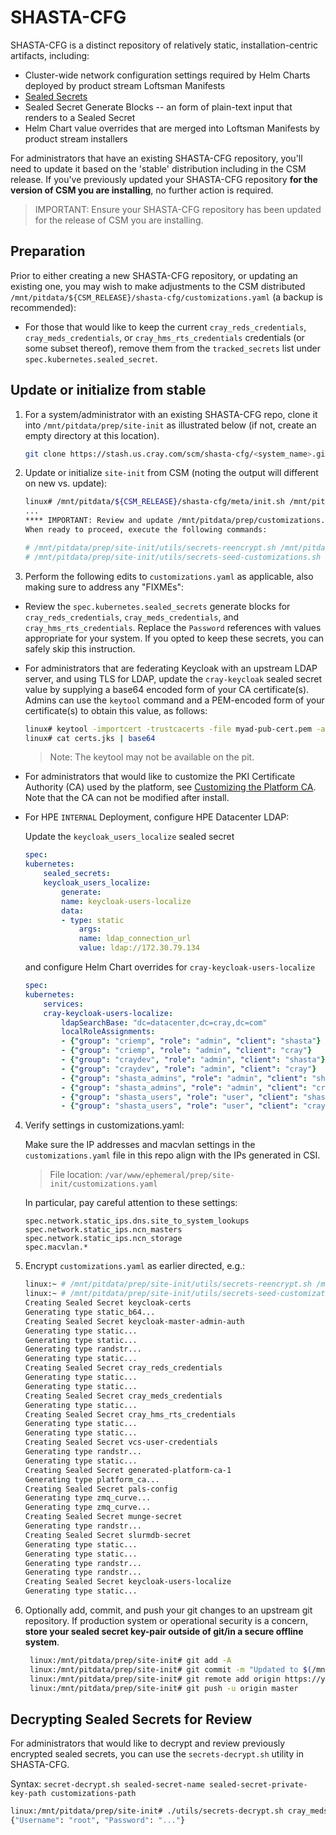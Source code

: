 # SHASTA-CFG

SHASTA-CFG is a distinct repository of relatively static, installation-centric artifacts, including:

* Cluster-wide network configuration settings required by Helm Charts deployed by product stream Loftsman Manifests
* [Sealed Secrets](https://github.com/bitnami-labs/sealed-secrets)
* Sealed Secret Generate Blocks -- an form of plain-text input that renders to a Sealed Secret
* Helm Chart value overrides that are merged into Loftsman Manifests by product stream installers

For administrators that have an existing SHASTA-CFG repository, you'll need to update it based on the 'stable' distribution including in the CSM release. If you've previously updated your SHASTA-CFG repository **for the version of CSM you are installing**, no further action is required.

> IMPORTANT: Ensure your SHASTA-CFG repository has been updated for the release of CSM you are installing. 

## Preparation

Prior to either creating a new SHASTA-CFG repository, or updating an existing one, you may wish to make adjustments to the CSM distributed ```/mnt/pitdata/${CSM_RELEASE}/shasta-cfg/customizations.yaml``` (a backup is recommended):

* For those that would like to keep the current ```cray_reds_credentials```, ```cray_meds_credentials```, or ```cray_hms_rts_credentials``` credentials (or some subset thereof), remove them from the ```tracked_secrets``` list under ```spec.kubernetes.sealed_secret```. 

## Update or initialize from stable

1. For a system/administrator with an existing SHASTA-CFG repo, clone it into ```/mnt/pitdata/prep/site-init``` as illustrated below (if not, create an empty directory at this location).

    ```bash
    git clone https://stash.us.cray.com/scm/shasta-cfg/<system_name>.git /mnt/pitdata/prep/site-init
    ```

2. Update or initialize ```site-init``` from CSM (noting the output will different on new vs. update):

    ```bash 
    linux# /mnt/pitdata/${CSM_RELEASE}/shasta-cfg/meta/init.sh /mnt/pitdata/prep/site-init
    ...
    **** IMPORTANT: Review and update /mnt/pitdata/prep/customizations.yaml and introduce custom edits (if applicable). ****
    When ready to proceed, execute the following commands:

    # /mnt/pitdata/prep/site-init/utils/secrets-reencrypt.sh /mnt/pitdata/prep/site-init/customizations.yaml /mnt/pitdata/prep/site-init/certs/sealed_secrets.key /mnt/pitdata/prep/site-init/certs/sealed_secrets.crt
    # /mnt/pitdata/prep/site-init/utils/secrets-seed-customizations.sh /mnt/pitdata/prep/site-init/customizations.yaml
    ```

3. Perform the following edits to ```customizations.yaml``` as applicable, also making sure to address any "FIXMEs":

* Review the ```spec.kubernetes.sealed_secrets``` generate blocks for ```cray_reds_credentials```, ```cray_meds_credentials```, and ```cray_hms_rts_credentials```. Replace the ```Password``` references with values appropriate for your system. If you opted to keep these secrets, you can safely skip this instruction.

* For administrators that are federating Keycloak with an upstream LDAP server, and using TLS for LDAP, update the ```cray-keycloak``` sealed secret value by supplying a base64 encoded form of your CA certificate(s). Admins can use the ```keytool``` command and a PEM-encoded form of your certificate(s) to obtain this value, as follows: 

  ```bash
  linux# keytool -importcert -trustcacerts -file myad-pub-cert.pem -alias myad -keystore certs.jks -storepass password -noprompt
  linux# cat certs.jks | base64
  ```

    > Note: The keytool may not be available on the pit.

* For administrators that would like to customize the PKI Certificate Authority (CA) used by the platform, see [Customizing the Platform CA](055-CERTIFICATE-AUTHORITY.md). Note that the CA can not be modified after install.

* For HPE `INTERNAL` Deployment, configure HPE Datacenter LDAP: 

    Update the ```keycloak_users_localize``` sealed secret

    ```yaml
    spec:
    kubernetes:
        sealed_secrets:
        keycloak_users_localize:
            generate:
            name: keycloak-users-localize
            data:
            - type: static
                args:
                name: ldap_connection_url
                value: ldap://172.30.79.134
    ```

    and configure Helm Chart overrides for ```cray-keycloak-users-localize```

    ```yaml
    spec:
    kubernetes:
        services:
        cray-keycloak-users-localize:
            ldapSearchBase: "dc=datacenter,dc=cray,dc=com"
            localRoleAssignments:
            - {"group": "criemp", "role": "admin", "client": "shasta"}
            - {"group": "criemp", "role": "admin", "client": "cray"}
            - {"group": "craydev", "role": "admin", "client": "shasta"}
            - {"group": "craydev", "role": "admin", "client": "cray"}
            - {"group": "shasta_admins", "role": "admin", "client": "shasta"}
            - {"group": "shasta_admins", "role": "admin", "client": "cray"}
            - {"group": "shasta_users", "role": "user", "client": "shasta"}
            - {"group": "shasta_users", "role": "user", "client": "cray"}
    ```

4. Verify settings in customizations.yaml:

    Make sure the IP addresses and macvlan settings in the `customizations.yaml` file in this
    repo align with the IPs generated in CSI.

    > File location: `/var/www/ephemeral/prep/site-init/customizations.yaml`

    In particular, pay careful attention to these settings:

    ```
    spec.network.static_ips.dns.site_to_system_lookups
    spec.network.static_ips.ncn_masters
    spec.network.static_ips.ncn_storage
    spec.macvlan.*
    ```

5. Encrypt ```customizations.yaml``` as earlier directed, e.g.:

    ```bash
    linux:~ # /mnt/pitdata/prep/site-init/utils/secrets-reencrypt.sh /mnt/pitdata/prep/site-init/customizations.yaml /mnt/pitdata/prep/site-init/certs/sealed_secrets.key /mnt/pitdata/prep/site-init/certs/sealed_secrets.crt
    linux:~ # /mnt/pitdata/prep/site-init/utils/secrets-seed-customizations.sh /mnt/pitdata/prep/site-init/customizations.yaml
    Creating Sealed Secret keycloak-certs
    Generating type static_b64...
    Creating Sealed Secret keycloak-master-admin-auth
    Generating type static...
    Generating type static...
    Generating type randstr...
    Generating type static...
    Creating Sealed Secret cray_reds_credentials
    Generating type static...
    Generating type static...
    Creating Sealed Secret cray_meds_credentials
    Generating type static...
    Creating Sealed Secret cray_hms_rts_credentials
    Generating type static...
    Generating type static...
    Creating Sealed Secret vcs-user-credentials
    Generating type randstr...
    Generating type static...
    Creating Sealed Secret generated-platform-ca-1
    Generating type platform_ca...
    Creating Sealed Secret pals-config
    Generating type zmq_curve...
    Generating type zmq_curve...
    Creating Sealed Secret munge-secret
    Generating type randstr...
    Creating Sealed Secret slurmdb-secret
    Generating type static...
    Generating type static...
    Generating type randstr...
    Generating type randstr...
    Creating Sealed Secret keycloak-users-localize
    Generating type static...
    ```

5. Optionally add, commit, and push your git changes to an upstream git repository. If production system or operational security is a concern, **store your sealed secret key-pair outside of git/in a secure offline system**.

    ```bash
     linux:/mnt/pitdata/prep/site-init# git add -A
     linux:/mnt/pitdata/prep/site-init# git commit -m "Updated to $(/mnt/pitdata/${CSM_RELEASE}/lib/version.sh)"
     linux:/mnt/pitdata/prep/site-init# git remote add origin https://your/upstream/repo.git
     linux:/mnt/pitdata/prep/site-init# git push -u origin master
     ```

## Decrypting Sealed Secrets for Review

For administrators that would like to decrypt and review previously encrypted sealed secrets, you can use the ```secrets-decrypt.sh``` utility in SHASTA-CFG.

Syntax: ```secret-decrypt.sh sealed-secret-name sealed-secret-private-key-path customizations-path```

```bash
linux:/mnt/pitdata/prep/site-init# ./utils/secrets-decrypt.sh cray_meds_credentials ./certs/sealed_secrets.key ./customizations.yaml | jq .data.vault_redfish_defaults | sed -e 's/"//g' | base64 -d; echo
{"Username": "root", "Password": "..."}
```
